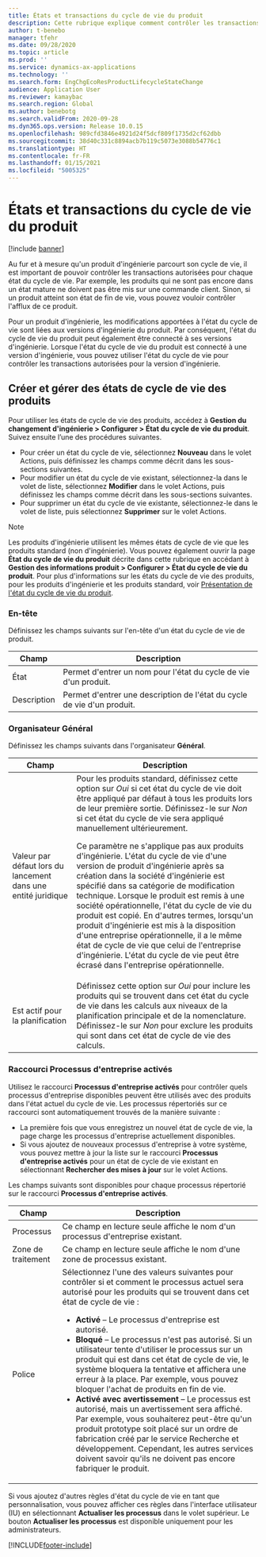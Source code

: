 ```yaml
---
title: États et transactions du cycle de vie du produit
description: Cette rubrique explique comment contrôler les transactions autorisées pour chaque état du cycle de vie au fur et à mesure qu'un produit d'ingénierie parcourt son cycle de vie.
author: t-benebo
manager: tfehr
ms.date: 09/28/2020
ms.topic: article
ms.prod: ''
ms.service: dynamics-ax-applications
ms.technology: ''
ms.search.form: EngChgEcoResProductLifecycleStateChange
audience: Application User
ms.reviewer: kamaybac
ms.search.region: Global
ms.author: benebotg
ms.search.validFrom: 2020-09-28
ms.dyn365.ops.version: Release 10.0.15
ms.openlocfilehash: 989cfd3846e4921d24f5dcf809f1735d2cf62dbb
ms.sourcegitcommit: 38d40c331c8894acb7b119c5073e3088b54776c1
ms.translationtype: HT
ms.contentlocale: fr-FR
ms.lasthandoff: 01/15/2021
ms.locfileid: "5005325"
---
```

# <a name="product-lifecycle-states-and-transactions"></a>États et transactions du cycle de vie du produit

[!include [banner](../includes/banner.md)]

Au fur et à mesure qu'un produit d'ingénierie parcourt son cycle de vie, il est important de pouvoir contrôler les transactions autorisées pour chaque état du cycle de vie. Par exemple, les produits qui ne sont pas encore dans un état mature ne doivent pas être mis sur une commande client. Sinon, si un produit atteint son état de fin de vie, vous pouvez vouloir contrôler l'afflux de ce produit.

Pour un produit d'ingénierie, les modifications apportées à l'état du cycle de vie sont liées aux versions d'ingénierie du produit. Par conséquent, l'état du cycle de vie du produit peut également être connecté à ses versions d'ingénierie. Lorsque l'état du cycle de vie du produit est connecté à une version d'ingénierie, vous pouvez utiliser l'état du cycle de vie pour contrôler les transactions autorisées pour la version d'ingénierie.

## <a name="create-and-manage-product-lifecycle-states"></a>Créer et gérer des états de cycle de vie des produits

Pour utiliser les états de cycle de vie des produits, accédez à **Gestion du changement d'ingénierie \> Configurer \> État du cycle de vie du produit**. Suivez ensuite l’une des procédures suivantes.

- Pour créer un état du cycle de vie, sélectionnez **Nouveau** dans le volet Actions, puis définissez les champs comme décrit dans les sous-sections suivantes.
- Pour modifier un état du cycle de vie existant, sélectionnez-la dans le volet de liste, sélectionnez **Modifier** dans le volet Actions, puis définissez les champs comme décrit dans les sous-sections suivantes.
- Pour supprimer un état du cycle de vie existante, sélectionnez-le dans le volet de liste, puis sélectionnez **Supprimer** sur le volet Actions.

> [!NOTE]
> Les produits d'ingénierie utilisent les mêmes états de cycle de vie que les produits standard (non d'ingénierie). Vous pouvez également ouvrir la page **État du cycle de vie du produit** décrite dans cette rubrique en accédant à **Gestion des informations produit \> Configurer \> État du cycle de vie du produit**. Pour plus d'informations sur les états du cycle de vie des produits, pour les produits d'ingénierie et les produits standard, voir [Présentation de l'état du cycle de vie du produit](../pim/product-lifecycle.md).

### <a name="header"></a>En-tête

Définissez les champs suivants sur l'en-tête d'un état du cycle de vie de produit.

| Champ | Description |
|---|---|
| État | Permet d'entrer un nom pour l'état du cycle de vie d'un produit. |
| Description | Permet d'entrer une description de l'état du cycle de vie d'un produit. |

### <a name="general-fasttab"></a>Organisateur Général

Définissez les champs suivants dans l'organisateur **Général**.

| Champ | Description |
|---|---|
| Valeur par défaut lors du lancement dans une entité juridique | Pour les produits standard, définissez cette option sur *Oui* si cet état du cycle de vie doit être appliqué par défaut à tous les produits lors de leur première sortie. Définissez-le sur *Non* si cet état du cycle de vie sera appliqué manuellement ultérieurement.<p>Ce paramètre ne s'applique pas aux produits d'ingénierie. L'état du cycle de vie d'une version de produit d'ingénierie après sa création dans la société d'ingénierie est spécifié dans sa catégorie de modification technique. Lorsque le produit est remis à une société opérationnelle, l'état du cycle de vie du produit est copié. En d'autres termes, lorsqu'un produit d'ingénierie est mis à la disposition d'une entreprise opérationnelle, il a le même état de cycle de vie que celui de l'entreprise d'ingénierie. L'état du cycle de vie peut être écrasé dans l'entreprise opérationnelle.</p> |
| Est actif pour la planification | Définissez cette option sur *Oui* pour inclure les produits qui se trouvent dans cet état du cycle de vie dans les calculs aux niveaux de la planification principale et de la nomenclature. Définissez-le sur *Non* pour exclure les produits qui sont dans cet état de cycle de vie des calculs. |

### <a name="enabled-business-processes-fasttab"></a>Raccourci Processus d'entreprise activés

Utilisez le raccourci **Processus d'entreprise activés** pour contrôler quels processus d'entreprise disponibles peuvent être utilisés avec des produits dans l'état actuel du cycle de vie. Les processus répertoriés sur ce raccourci sont automatiquement trouvés de la manière suivante :

- La première fois que vous enregistrez un nouvel état de cycle de vie, la page charge les processus d'entreprise actuellement disponibles.
- Si vous ajoutez de nouveaux processus d'entreprise à votre système, vous pouvez mettre à jour la liste sur le raccourci **Processus d'entreprise activés** pour un état de cycle de vie existant en sélectionnant **Rechercher des mises à jour** sur le volet Actions.

Les champs suivants sont disponibles pour chaque processus répertorié sur le raccourci **Processus d'entreprise activés**.

| Champ | Description |
|---|---|
| Processus | Ce champ en lecture seule affiche le nom d'un processus d'entreprise existant. |
| Zone de traitement | Ce champ en lecture seule affiche le nom d'une zone de processus existant. |
| Police | Sélectionnez l'une des valeurs suivantes pour contrôler si et comment le processus actuel sera autorisé pour les produits qui se trouvent dans cet état de cycle de vie :<ul><li>**Activé** – Le processus d'entreprise est autorisé.</li><li>**Bloqué** – Le processus n'est pas autorisé. Si un utilisateur tente d'utiliser le processus sur un produit qui est dans cet état de cycle de vie, le système bloquera la tentative et affichera une erreur à la place. Par exemple, vous pouvez bloquer l'achat de produits en fin de vie.</li><li>**Activé avec avertissement** – Le processus est autorisé, mais un avertissement sera affiché. Par exemple, vous souhaiterez peut-être qu'un produit prototype soit placé sur un ordre de fabrication créé par le service Recherche et développement. Cependant, les autres services doivent savoir qu'ils ne doivent pas encore fabriquer le produit.</li></ul> |

Si vous ajoutez d'autres règles d'état du cycle de vie en tant que personnalisation, vous pouvez afficher ces règles dans l'interface utilisateur (IU) en sélectionnant **Actualiser les processus** dans le volet supérieur. Le bouton **Actualiser les processus** est disponible uniquement pour les administrateurs.


[!INCLUDE[footer-include](../../includes/footer-banner.md)]